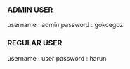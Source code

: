 ### ADMIN USER

username : admin
password : gokcegoz

### REGULAR USER

username : user
password : harun
